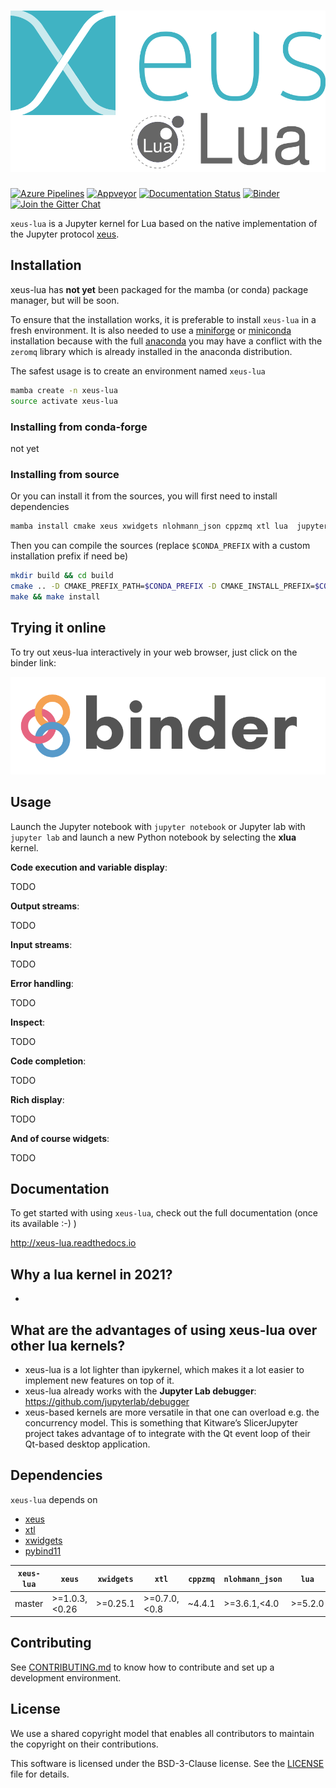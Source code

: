 # ![xeus-lua](docs/source/xeus-lua.svg)

[![Azure Pipelines](https://dev.azure.com/jupyter-xeus/jupyter-xeus/_apis/build/status/jupyter-xeus.xeus-lua?branchName=master)](https://dev.azure.com/jupyter-xeus/jupyter-xeus/_build/latest?definitionId=2&branchName=master)
[![Appveyor](https://ci.appveyor.com/api/projects/status/vy6rhqdw24pjduip?svg=true)](https://ci.appveyor.com/project/DerThorsten/xeus-lua)
[![Documentation Status](http://readthedocs.org/projects/xeus-lua/badge/?version=latest)](https://xeus-lua.readthedocs.io/en/latest/?badge=latest)
[![Binder](https://mybinder.org/badge_logo.svg)](https://mybinder.org/v2/gh/DerThorsten/xeus-lua/stable?urlpath=/lab/tree/notebooks/xeus-lua.ipynb)
[![Join the Gitter Chat](https://badges.gitter.im/Join%20Chat.svg)](https://gitter.im/QuantStack/Lobby?utm_source=badge&utm_medium=badge&utm_campaign=pr-badge&utm_content=badge)

`xeus-lua` is a Jupyter kernel for Lua based on the native implementation of the
Jupyter protocol [xeus](https://github.com/jupyter-xeus/xeus).

## Installation

xeus-lua has **not yet** been packaged for the mamba (or conda) package manager, but will be soon.

To ensure that the installation works, it is preferable to install `xeus-lua` in a
fresh environment. It is also needed to use a
[miniforge](https://github.com/conda-forge/miniforge#mambaforge) or
[miniconda](https://conda.io/miniconda.html) installation because with the full
[anaconda](https://www.anaconda.com/) you may have a conflict with the `zeromq` library
which is already installed in the anaconda distribution.

The safest usage is to create an environment named `xeus-lua`

```bash
mamba create -n xeus-lua
source activate xeus-lua
```

### Installing from conda-forge

not yet

### Installing from source

Or you can install it from the sources, you will first need to install dependencies

```bash
mamba install cmake xeus xwidgets nlohmann_json cppzmq xtl lua  jupyterlab -c conda-forge
```

Then you can compile the sources (replace `$CONDA_PREFIX` with a custom installation
prefix if need be)

```bash
mkdir build && cd build
cmake .. -D CMAKE_PREFIX_PATH=$CONDA_PREFIX -D CMAKE_INSTALL_PREFIX=$CONDA_PREFIX -D CMAKE_INSTALL_LIBDIR=lib
make && make install
```

## Trying it online

To try out xeus-lua interactively in your web browser, just click on the binder link:

[![Binder](binder-logo.svg)](https://mybinder.org/v2/gh/DerThorsten/xeus-lua/stable?urlpath=/lab/tree/notebooks/xeus-lua.ipynb)

## Usage

Launch the Jupyter notebook with `jupyter notebook` or Jupyter lab with `jupyter lab`
and launch a new Python notebook by selecting the **xlua** kernel.

**Code execution and variable display**:

TODO

**Output streams**:

TODO

**Input streams**:

TODO

**Error handling**:

TODO

**Inspect**:

TODO

**Code completion**:

TODO

**Rich display**:

TODO

**And of course widgets**:

TODO

## Documentation

To get started with using `xeus-lua`, check out the full documentation (once its available :-) )

http://xeus-lua.readthedocs.io

## Why a lua kernel in 2021?

- 

## What are the advantages of using xeus-lua over other lua kernels?


- xeus-lua is a lot lighter than ipykernel, which makes it a lot easier to implement
  new features on top of it.
- xeus-lua already works with the **Jupyter Lab debugger**:
  https://github.com/jupyterlab/debugger
- xeus-based kernels are more versatile in that one can overload e.g. the concurrency
  model. This is something that Kitware’s SlicerJupyter project takes advantage of to
  integrate with the Qt event loop of their Qt-based desktop application.

## Dependencies

`xeus-lua` depends on

- [xeus](https://github.com/jupyter-xeus/xeus)
- [xtl](https://github.com/xtensor-stack/xtl)
- [xwidgets](https://github.com/jupyter-xeus/xwidgets)
- [pybind11](https://www.lua.org/)

| `xeus-lua`    | `xeus`        | `xwidgets`    | `xtl`        | `cppzmq` | `nlohmann_json` | `lua`        | 
| ------------- | ------------- | ------------- | ------------ | -------- | --------------- | ------------ | 
| master        | >=1.0.3,<0.26 | >=0.25.1      | >=0.7.0,<0.8 | ~4.4.1   | >=3.6.1,<4.0    | >=5.2.0      | 

## Contributing

See [CONTRIBUTING.md](./CONTRIBUTING.md) to know how to contribute and set up a
development environment.

## License

We use a shared copyright model that enables all contributors to maintain the copyright
on their contributions.

This software is licensed under the BSD-3-Clause license. See the [LICENSE](LICENSE)
file for details.
